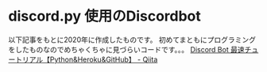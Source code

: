 # discord.py 使用のDiscordbot

以下記事をもとに2020年に作成したものです。
初めてまともにプログラミングをしたものなのでめちゃくちゃに見づらいコードです。。。
[Discord Bot 最速チュートリアル【Python&Heroku&GitHub】 - Qiita](https://qiita.com/1ntegrale9/items/aa4b373e8895273875a8)
